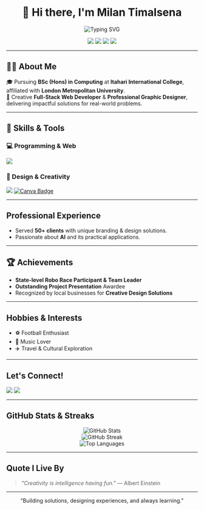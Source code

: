 <h1 align="center">👋 Hi there, I'm Milan Timalsena</h1>

<p align="center">
  <img src="https://readme-typing-svg.demolab.com/?lines=Frontend%20Web%20Developer;Professional%20Graphic%20Designer;Creative%20Problem%20Solver&center=true&width=500&height=40" alt="Typing SVG" />
</p>

<p align="center">
  <img src="https://img.shields.io/badge/Java-%23ED8B00.svg?style=for-the-badge&logo=java&logoColor=white"/>  
  <img src="https://img.shields.io/badge/Python-3776AB?style=for-the-badge&logo=python&logoColor=white"/>
  <img src="https://img.shields.io/badge/Javascript-F7DF1E?style=for-the-badge&logo=javascript&logoColor=black"/>
  <img src="https://img.shields.io/badge/Tailwind_CSS-06B6D4?style=for-the-badge&logo=tailwind-css&logoColor=white"/>

</p>

---

## 👨‍💻 About Me
🎓 Pursuing **BSc (Hons) in Computing** at **Itahari International College**, affiliated with **London Metropolitan University**.  
🎨 Creative **Full-Stack Web Developer** & **Professional Graphic Designer**, delivering impactful solutions for real-world problems.

---

## 🚀 Skills & Tools

### 💻 Programming & Web
<p>
  <img src="https://skillicons.dev/icons?i=java,python,js,html,css,tailwind" />
</p>

### 🎨 Design & Creativity
<p>

  <img src="https://skillicons.dev/icons?i=figma,photoshop,illustrator" />
  <a href="https://www.canva.com/milantimalsena" target="_blank">
    <img src="https://img.shields.io/badge/Canva-00C4CC?style=for-the-badge&logo=canva&logoColor=white" alt="Canva Badge"/>
  </a>

</p>

---

## Professional Experience
-  Served **50+ clients** with unique branding & design solutions.
- Passionate about **AI** and its practical applications.

---

## 🏆 Achievements
- **State-level Robo Race Participant & Team Leader**
- **Outstanding Project Presentation** Awardee
- Recognized by local businesses for **Creative Design Solutions**

---

## Hobbies & Interests
- ⚽ Football Enthusiast
- 🎵 Music Lover
- ✈️ Travel & Cultural Exploration

---

## Let's Connect!
<p>
  <a href="mailto:milantimalsena87@gmail.com"><img src="https://img.shields.io/badge/Email-D14836?style=for-the-badge&logo=gmail&logoColor=white"/></a>
  <a href="https://www.facebook.com/milan.timalsena10"><img src="https://img.shields.io/badge/Facebook-1877F2?style=for-the-badge&logo=facebook&logoColor=white"/></a>
</p>

---

## GitHub Stats & Streaks
<p align="center">
  <img src="https://github-readme-stats.vercel.app/api?username=milantimalsena&show_icons=true&theme=tokyonight" alt="GitHub Stats"/>
  <br/>
  <img src="https://github-readme-streak-stats.herokuapp.com/?user=milantimalsena&theme=tokyonight" alt="GitHub Streak"/>
  <br/>
  <img src="https://github-readme-stats.vercel.app/api/top-langs/?username=milantimalsena&layout=compact&theme=tokyonight" alt="Top Languages"/>
</p>

---

## Quote I Live By
> *"Creativity is intelligence having fun."* — Albert Einstein

---

<p align="center">“Building solutions, designing experiences, and always learning.”</p>


